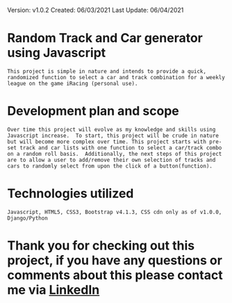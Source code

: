 Version: v1.0.2
Created: 06/03/2021
Last Update: 06/04/2021

# Random Track and Car generator using Javascript #

    This project is simple in nature and intends to provide a quick, randomized function to select a car and track combination for a weekly league on the game iRacing (personal use).

# Development plan and scope #
    Over time this project will evolve as my knowledge and skills using Javascript increase.  To start, this project will be crude in nature but will become more complex over time. This project starts with pre-set track and car lists with one function to select a car/track combo on a random roll basis.  Additionally, the next steps of this project are to allow a user to add/remove their own selection of tracks and cars to randomly select from upon the click of a button(function).

# Technologies utilized #
    Javascript, HTML5, CSS3, Bootstrap v4.1.3, CSS cdn only as of v1.0.0, Django/Python

# Thank you for checking out this project, if you have any questions or comments about this please contact me via [LinkedIn](https://www.linkedin.com/in/dallas-pataska/) #

